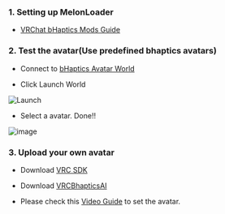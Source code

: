 ### 1. Setting up MelonLoader
* [VRChat bHaptics Mods Guide](https://github.com/bhaptics/bhaptics-MelonLoderMods/files/5544291/Beta.VRChat.bHaptics.Mods.Guide.pdf)

### 2. Test the avatar(Use predefined bhaptics avatars)
* Connect to [bHaptics Avatar World](https://vrchat.com/home/launch?worldId=wrld_84e1a940-c139-44dc-8ddf-e2a3c5b2a4d9)

* Click Launch World

![Launch](https://user-images.githubusercontent.com/25029820/99632794-2bdd4000-2a81-11eb-96f2-5f60ec962e2e.png)

* Select a avatar. Done!!

![image](https://user-images.githubusercontent.com/1837913/98932866-42d0df00-2523-11eb-9d5a-66a8a42b3dd6.png)


### 3. Upload your own avatar
* Download [VRC SDK](https://docs.vrchat.com/docs/choosing-your-sdk)
* Download [VRCBhapticsAI](https://github.com/SanghunK/vrchat-bhaptics-mod/releases/download/v0.5.7/VRCBhapticsAI_v1.0.0.unitypackage)

* Please check this [Video Guide](https://github.com/SanghunK/vrchat-bhaptics-mod/releases/download/v0.5.7/Guide_HowToSetupUnity.mp4) to set the avatar.





